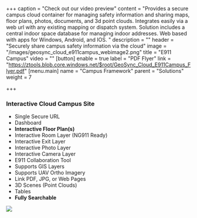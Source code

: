 +++
caption = "Check out our video preview"
content = "Provides a secure campus cloud container for managing safety  information and sharing maps, floor plans, photos, documents, and 3d point clouds. Integrates easily via a web url with any existing mapping or dispatch system.  Solution includes a central indoor space database for managing indoor addresses. Web based with apps for Windows, Android, and IOS. "
description = ""
header = "Securely share campus safety information via the cloud"
image = "/images/geosync_cloud_e911campus_webimage2.png"
title = "E911 Campus"
video = ""
[button]
enable = true
label = "PDF Flyer"
link = "https://ztools.blob.core.windows.net/$root/GeoSync_Cloud_E911Campus_Flyer.pdf"
[menu.main]
name = "Campus Framework"
parent = "Solutions"
weight = 7

+++
### Interactive Cloud Campus Site

* Single Secure URL
* Dashboard
* **Interactive Floor Plan(s)**
* Interactive Room Layer (NG911 Ready)
* Interactive Exit Layer
* Interactive Photo Layer
* Interactive Camera Layer
* E911 Collaboration Tool
* Supports GIS Layers
* Supports UAV Ortho Imagery
* Link PDF, JPG, or Web Pages
* 3D Scenes (Point Clouds)
* Tables
* **Fully Searchable**

![](/images/geosync_cloud_3dindoor_web.png)